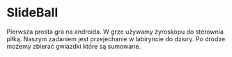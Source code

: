 # SlideBall
Pierwsza prosta gra na androida. 
W grze używamy żyroskopu do sterownia piłką. Naszym zadaniem jest przejechanie w labiryncie do dziury. Po drodze możemy zbierać gwiazdki które są sumowane. 
